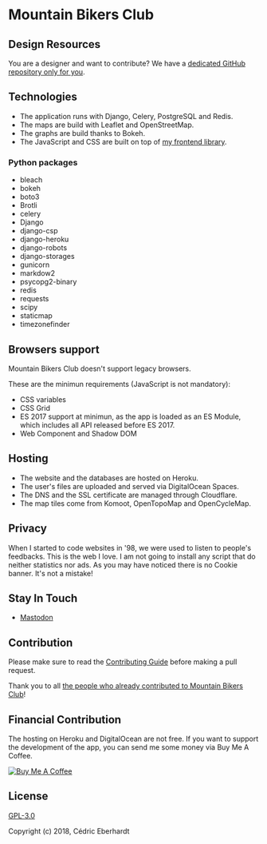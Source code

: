 # Mountain Bikers Club

## Design Resources
You are a designer and want to contribute?
We have a [dedicated GitHub repository only for you](https://github.com/cedeber/mountain-bikers-club-design).

## Technologies
- The application runs with Django, Celery, PostgreSQL and Redis.
- The maps are build with Leaflet and OpenStreetMap.
- The graphs are build thanks to Bokeh.
- The JavaScript and CSS are built on top of [my frontend library](https://github.com/cedeber/eukolia).

### Python packages
- bleach
- bokeh
- boto3
- Brotli
- celery
- Django
- django-csp
- django-heroku
- django-robots
- django-storages
- gunicorn
- markdow2
- psycopg2-binary
- redis
- requests
- scipy
- staticmap
- timezonefinder

## Browsers support
Mountain Bikers Club doesn't support legacy browsers.

These are the minimun requirements (JavaScript is not mandatory):
- CSS variables
- CSS Grid
- ES 2017 support at minimun, as the app is loaded as an ES Module,
  which includes all API released before ES 2017.
- Web Component and Shadow DOM

## Hosting
- The website and the databases are hosted on Heroku.
- The user's files are uploaded and served via DigitalOcean Spaces.
- The DNS and the SSL certificate are managed through Cloudflare.
- The map tiles come from Komoot, OpenTopoMap and OpenCycleMap.

## Privacy
When I started to code websites in '98, we were used to listen to people's feedbacks.
This is the web I love. I am not going to install any script that do neither
statistics nor ads. As you may have noticed there is no Cookie banner.
It's not a mistake!

## Stay In Touch
- [Mastodon](https://mastodon.social/@cedeber)

## Contribution
Please make sure to read the [Contributing Guide](CONTRIBUTING.md) before making
a pull request.

Thank you to all [the people who already contributed to Mountain Bikers Club](https://github.com/cedeber/mountain-bikers-club/graphs/contributors)!

## Financial Contribution
The hosting on Heroku and DigitalOcean are not free. If you want to support the development
of the app, you can send me some money via Buy Me A Coffee.

[![Buy Me A Coffee](https://www.buymeacoffee.com/assets/img/guidelines/download-assets-sm-1.svg)](https://www.buymeacoffee.com/cedeber)

## License
[GPL-3.0](LICENSE)

Copyright (c) 2018, Cédric Eberhardt
